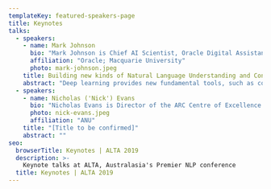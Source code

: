 ```yaml
---
templateKey: featured-speakers-page
title: Keynotes
talks:
  - speakers:
    - name: Mark Johnson
      bio: "Mark Johnson is Chief AI Scientist, Oracle Digital Assistant at Oracle Corporation, and a Professor of Language Sciences in the Department of Computing, Macquarie University.  He’s also an Editor in Chief for the Transactions of the Association for Computational Linguistics.  Mark has worked on a wide range of topics in computational linguistics, but his main area of research is natural language understanding, especially syntactic parsing and semantic analysis, and their applications to text and speech processing."
      affiliation: "Oracle; Macquarie University"
      photo: mark-johnson.jpeg
    title: Building new kinds of Natural Language Understanding and Conversational AI with Deep Learning
    abstract: "Deep learning provides new fundamental tools, such as contextualised word embeddings and seq2seq models, that let us build new kinds of Natural Language Understanding apps faster, better and cheaper than ever before.  The advanced pattern-matching capabilities of deep learning enable a new approach to app development where the system's behaviour is learnt from training data, dramatically reducing the need for manual scripting.  This talk describes how we are using this technology in the Oracle Digital Assistant, focusing especially on Conversational AI.  The talk ends with a discussion of how research advances in areas such as explainability, few-shot learning, data augmentation and transfer learning can help this technology achieve its full potential."
  - speakers:
    - name: Nicholas ('Nick') Evans
      bio: "Nicholas Evans is Director of the ARC Centre of Excellence for the Dynamics of Language, a Distinguished Professor of Linguistics at the College of the Asia Pacific, ANU and an ARC Laureate Professor. His contributions to Linguistics include documentation of fragile and little-known languages in Australia and New Guinea based on over 6 years of fieldwork, studying the implications of little-known languages for linguistics and creating a framework for linguistic typology to enalbe systematic comparison of languages. He has also done applied work as a linguist, anthropologist and interpreter in areas ranging from Native Title, traditional ecological knowledge, promotion of indigenous art in Australia, and vernacular education in Australia, PNG and elsewhere"
      photo: nick-evans.jpeg
      affiliation: "ANU"
    title: "[Title to be confirmed]"
    abstract: ""
seo:
  browserTitle: Keynotes | ALTA 2019
  description: >-
    Keynote talks at ALTA, Australasia's Premier NLP conference
  title: Keynotes | ALTA 2019
---
```


